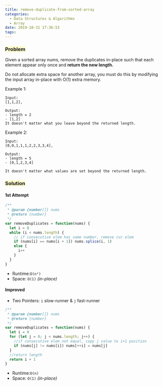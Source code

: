 ```yaml
---
title: remove-duplicate-from-sorted-array
categories:
  - Data Structures & Algorithms
  - Array
date: 2019-10-31 17:36:53
tags:
---
```



### <span style="background-color: #FFFBCC"> Problem

Given a sorted array nums, remove the duplicates in-place such that each element appear only once and **return the new length.**

<!-- more -->

Do not allocate extra space for another array, you must do this by modifying the input array in-place with O(1) extra memory.

Example 1:

```
Input:
[1,1,2],

Output:
- length = 2
- [1,2]
It doesn't matter what you leave beyond the returned length.
```

Example 2:

```
Input:
[0,0,1,1,1,2,2,3,3,4],

Output:
- length = 5
- [0,1,2,3,4]

It doesn't matter what values are set beyond the returned length.
```

### <span style="background-color: #FFFBCC"> Solution

#### 1st Attempt

```javascript
/**
 * @param {number[]} nums
 * @return {number}
 */
var removeDuplicates = function(nums) {
  let i = 0
  while (i < nums.length) {
    // if consecutive elem has same number, remove cur elem
    if (nums[i] == nums[i + 1]) nums.splice(i, 1)
    else {
      i++
    }
  }
}
```

- Runtime:`O(n²)`
- Space: `O(1)` _(in-place)_

#### Improved

- Two Pointers: `i` slow-runner & `j` fast-runner

```javascript
/**
 * @param {number[]} nums
 * @return {number}
 */
var removeDuplicates = function(nums) {
  let i = 0
  for (let j = 0; j < nums.length; j++) {
    //if consecutive elem not equal, copy j value to i+1 position
    if (nums[j] != nums[i]) nums[++i] = nums[j]
  }
  //return length
  return i + 1
}
```

- Runtime:`O(n)`
- Space: `O(1)` _(in-place)_
